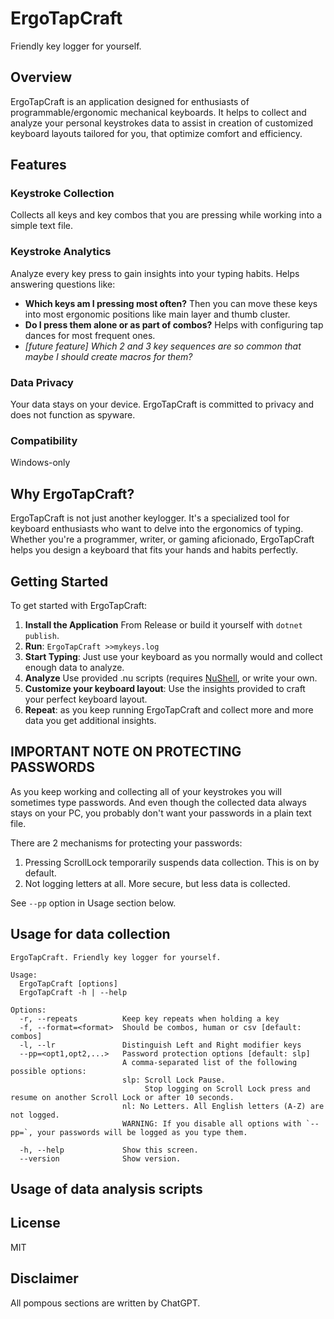 # ErgoTapCraft

Friendly key logger for yourself.

## Overview

ErgoTapCraft is an application designed for enthusiasts of programmable/ergonomic mechanical keyboards. It helps to collect and analyze your personal keystrokes data to assist in creation of customized keyboard layouts tailored for you, that optimize comfort and efficiency.

## Features

### Keystroke Collection

Collects all keys and key combos that you are pressing while working into a simple text file.

### Keystroke Analytics

Analyze every key press to gain insights into your typing habits. Helps answering questions like:

- **Which keys am I pressing most often?**
  Then you can move these keys into most ergonomic positions like main layer and thumb cluster.
- **Do I press them alone or as part of combos?** Helps with configuring tap dances for most frequent ones.
- *[future feature] Which 2 and 3 key sequences are so common that maybe I should create macros for them?*

### Data Privacy

Your data stays on your device. ErgoTapCraft is committed to privacy and does not function as spyware.

### Compatibility

Windows-only

## Why ErgoTapCraft?

ErgoTapCraft is not just another keylogger. It's a specialized tool for keyboard enthusiasts who want to delve into the ergonomics of typing. Whether you're a programmer, writer, or gaming aficionado, ErgoTapCraft helps you design a keyboard that fits your hands and habits perfectly.

## Getting Started

To get started with ErgoTapCraft:

1. **Install the Application** From Release or build it yourself with `dotnet publish`.
2. **Run**: `ErgoTapCraft >>mykeys.log`
3. **Start Typing**: Just use your keyboard as you normally would and collect enough data to analyze.
4. **Analyze** Use provided .nu scripts (requires [NuShell](https://www.nushell.sh/), or write your own.
5. **Customize your keyboard layout**: Use the insights provided to craft your perfect keyboard layout.
6. **Repeat**: as you keep running ErgoTapCraft and collect more and more data you get additional insights.

## **IMPORTANT NOTE ON PROTECTING PASSWORDS**

As you keep working and collecting all of your keystrokes you will sometimes type passwords. And even though the collected data always stays on your PC, you probably don't want your passwords in a plain text file.

There are 2 mechanisms for protecting your passwords:

1. Pressing ScrollLock temporarily suspends data collection. This is on by default.
2. Not logging letters at all. More secure, but less data is collected.

See `--pp` option in Usage section below.

## Usage for data collection

```text
ErgoTapCraft. Friendly key logger for yourself.

Usage:
  ErgoTapCraft [options]
  ErgoTapCraft -h | --help

Options:
  -r, --repeats          Keep key repeats when holding a key
  -f, --format=<format>  Should be combos, human or csv [default: combos]
  -l, --lr               Distinguish Left and Right modifier keys
  --pp=<opt1,opt2,...>   Password protection options [default: slp]
                         A comma-separated list of the following possible options:
                         slp: Scroll Lock Pause.
                              Stop logging on Scroll Lock press and resume on another Scroll Lock or after 10 seconds.
                         nl: No Letters. All English letters (A-Z) are not logged.
                         WARNING: If you disable all options with `--pp=`, your passwords will be logged as you type them.

  -h, --help             Show this screen.
  --version              Show version.

```

## Usage of data analysis scripts

## License

MIT

## Disclaimer

All pompous sections are written by ChatGPT.
